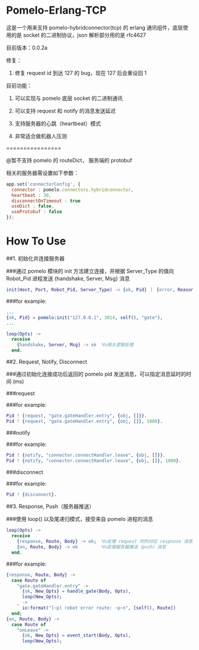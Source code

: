 Pomelo-Erlang-TCP
================

这是一个用来支持 pomelo-hybridconnector(tcp) 的 erlang 通讯组件，底层使用的是 socket 的二进制协议，json 解析部分用的是 rfc4627

目前版本：0.0.2a

修复：

1. 修复 request id 到达 127 的 bug，现在 127 后会重设回 1

目前功能：

1. 可以实现与 pomelo 底层 socket 的二进制通讯

2. 可以支持 request 和 notify 的消息发送延迟

3. 支持服务器的心跳（heartbeat）模式

4. 非常适合做机器人压测

================

@暂不支持 pomelo 的 routeDict， 服务端的 protobuf

相关的服务器需设置如下参数：
```javascript
app.set('connectorConfig', {
  connector : pomelo.connectors.hybridconnector,
  heartbeat : 30,
  disconnectOnTimeout : true
  useDict : false,
  useProtobuf : false
});
```

How To Use
================

##1. 初始化并连接服务器

###通过 pomelo 模块的 init 方法建立连接，并根据 Server_Type 的值向 Robot_Pid 进程发送 {handshake, Server, Msg} 消息
```erlang
init(Host, Port, Robot_Pid, Server_Type) -> {ok, Pid} ｜ {error, Reason}
```

###for example:
```erlang
...
{ok, Pid} = pomelo:init("127.0.0.1", 3014, self(), "gate"),
...

loop(Opts) ->
  receive
    {handshake, Server, Msg} -> ok  %%相关逻辑处理
  end.
```


##2. Request, Notify, Disconnect

###通过初始化连接成功后返回的 pomelo pid 发送消息，可以指定消息延时的时间 (ms)

###request

###for example:
```erlang
Pid ! {request, "gate.gateHandler.entry", {obj, []}}.
Pid ! {request, "gate.gateHandler.entry", {obj, []}, 1000}.
```

###notify

###for example:
```erlang
Pid ! {notify, "connector.connectHandler.leave", {obj, []}}.
Pid ! {notify, "connector.connectHandler.leave", {obj, []}, 1000}.
```

###disconnect

###for example:
```erlang
Pid ! {disconnect}.
```


##3. Response, Push（服务器推送）

###使用 loop() 以及尾递归模式，接受来自 pomelo 进程的消息
```erlang
loop(Opts) ->
  receive
    {response, Route, Body} -> ok;  %%处理 request 时的对应 respnose 消息
    {on, Route, Body} -> ok         %%处理服务器推送（push）消息
  end.
```

###for example:
```erlang
{response, Route, Body} ->
  case Route of
    "gate.gateHandler.entry" ->
      {ok, New_Opts} = handle_gate(Body, Opts),
      loop(New_Opts);
    _ ->
      io:format("[~p] robot error route: ~p~n", [self(), Route])
  end;
{on, Route, Body} ->
  case Route of
    "onLeave" ->
      {ok, New_Opts} = event_start(Body, Opts),
      loop(New_Opts);
```
